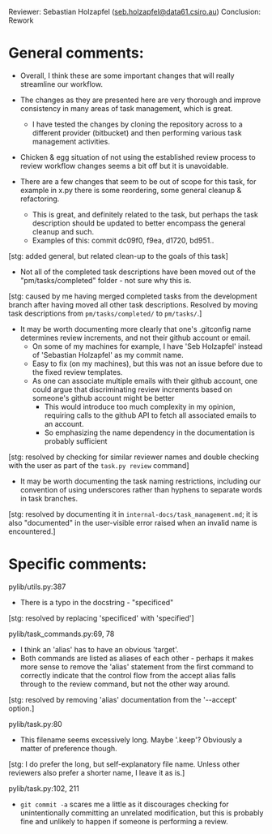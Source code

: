 Reviewer: Sebastian Holzapfel (seb.holzapfel@data61.csiro.au)
Conclusion: Rework

General comments:
=================

- Overall, I think these are some important changes that will really streamline our workflow.

- The changes as they are presented here are very thorough and improve consistency in many areas of task management, which is great.
    - I have tested the changes by cloning the repository across to a different provider (bitbucket) and then performing various task management activities.

- Chicken & egg situation of not using the established review process to review workflow changes seems a bit off but it is unavoidable.

- There are a few changes that seem to be out of scope for this task, for example in x.py there is some reordering, some general cleanup & refactoring.
    - This is great, and definitely related to the task, but perhaps the task description should be updated to better encompass the general cleanup and such.
    - Examples of this: commit dc09f0, f9ea, d1720, bd951..

[stg: added general, but related clean-up to the goals of this task]

- Not all of the completed task descriptions have been moved out of the "pm/tasks/completed" folder - not sure why this is.

[stg: caused by me having merged completed tasks from the development branch after having moved all other task descriptions.
Resolved by moving task descriptions from `pm/tasks/completed/` to `pm/tasks/`.]

- It may be worth documenting more clearly that one's .gitconfig name determines review increments, and not their github account or email.
    - On some of my machines for example, I have 'Seb Holzapfel' instead of 'Sebastian Holzapfel' as my commit name.
    - Easy to fix (on my machines), but this was not an issue before due to the fixed review templates.
    - As one can associate multiple emails with their github account, one could argue that discriminating review increments based on someone's github account might be better
        - This would introduce too much complexity in my opinion, requiring calls to the github API to fetch all associated emails to an account.
        - So emphasizing the name dependency in the documentation is probably sufficient

[stg: resolved by checking for similar reviewer names and double checking with the user as part of the `task.py review` command]

- It may be worth documenting the task naming restrictions, including our convention of using underscores rather than hyphens to separate words in task branches.

[stg: resolved by documenting it in `internal-docs/task_management.md`;
it is also "documented" in the user-visible error raised when an invalid name is encountered.]

Specific comments:
==================

pylib/utils.py:387
- There is a typo in the docstring - "specificed"

[stg: resolved by replacing 'specificed' with 'specified']

pylib/task_commands.py:69, 78
- I think an 'alias' has to have an obvious 'target'.
- Both commands are listed as aliases of each other - perhaps it makes more sense to remove the 'alias' statement from  the first command to correctly indicate that the control flow from the accept alias falls through to the review command, but not the other way around.

[stg: resolved by removing 'alias' documentation from the '--accept' option.]

pylib/task.py:80
- This filename seems excessively long. Maybe '.keep'? Obviously a matter of preference though.

[stg: I do prefer the long, but self-explanatory file name.
Unless other reviewers also prefer a shorter name, I leave it as is.]

pylib/task.py:102, 211
- `git commit -a` scares me a little as it discourages checking for unintentionally committing an unrelated modification, but this is probably fine and unlikely to happen if someone is performing a review.

